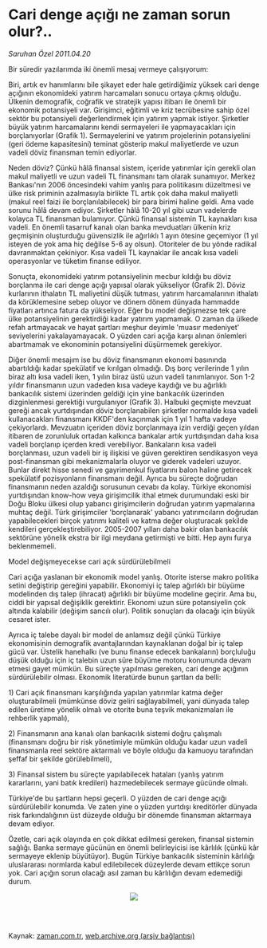 # Cari denge açığı ne zaman sorun olur?..

*Saruhan Özel 2011.04.20*

<td class="columnist-detail">
<p>Bir süredir yazılarımda iki önemli mesaj vermeye çalışıyorum:</p>
<p>
<div id="haberMetinDiv">
<p> Biri, artık ev hanımlarını bile şikayet eder hale getirdiğimiz yüksek cari denge açığının ekonomideki yatırım harcamaları sonucu ortaya çıkmış olduğu. Ülkenin demografik, coğrafik ve stratejik yapısı itibarı ile önemli bir ekonomik potansiyeli var. Girişimci, eğitimli ve kriz tecrübesine sahip özel sektör bu potansiyeli değerlendirmek için yatırım yapmak istiyor. Şirketler büyük yatırım harcamalarını kendi sermayeleri ile yapmayacakları için borçlanıyorlar (Grafik 1). Sermayelerini ve yatırım projelerinin potansiyelini (geri ödeme kapasitesini) teminat gösterip makul maliyetlerde ve uzun vadeli döviz finansman temin ediyorlar.
<p> Neden döviz? Çünkü hâlâ finansal sistem, içeride yatırımlar için gerekli olan makul maliyetli ve uzun vadeli TL finansmanı tam olarak sunamıyor. Merkez Bankası'nın 2006 öncesindeki vahim yanlış para politikasını düzeltmesi ve ülke risk priminin azalmasıyla birlikte TL artık çok daha makul maliyetli (makul reel faizi ile borçlanılabilecek) bir para birimi haline geldi. Ama vade sorunu hâlâ devam ediyor. Şirketler hâlâ 10-20 yıl gibi uzun vadelerde kolayca TL finansman bulamıyor. Çünkü finansal sistemin TL kaynakları kısa vadeli. En önemli tasarruf kanalı olan banka mevduatları ülkenin kriz geçmişinin oluşturduğu güvensizlik ile ağırlıklı 1 ayın ötesine geçemiyor (1 yıl isteyen de yok ama hiç değilse 5-6 ay olsun). Otoriteler de bu yönde radikal davranmaktan çekiniyor. Kısa vadeli TL kaynaklar ile ancak kısa vadeli operasyonlar ve tüketim finanse ediliyor.
<p> Sonuçta, ekonomideki yatırım potansiyelinin mecbur kıldığı bu döviz borçlanma ile cari denge açığı yapısal olarak yükseliyor (Grafik 2). Döviz kurlarının ithalatın TL maliyetini düşük tutması, yatırım harcamalarının ithalatı da körüklemesine sebep oluyor ve dönem dönem dünyada hammadde fiyatları artınca fatura da yükseliyor. Eğer bu model değişmezse tek çare ülke potansiyelinin gerektirdiği kadar yatırım yapmamak. O zaman da ülkede refah artmayacak ve hayat şartları meşhur deyimle 'muasır medeniyet' seviyelerini yakalayamayacak. O yüzden cari açığa karşı alınan önlemleri abartmamak ve ekonominin potansiyelini düşürmemek gerekiyor.
<p> Diğer önemli mesajım ise bu döviz finansmanın ekonomi basınında abartıldığı kadar spekülatif ve kırılgan olmadığı. Dış borç verilerinde 1 yılın biraz altı kısa vadeli iken, 1 yılın biraz üstü uzun vadeli tanımlanıyor. Son 1-2 yıldır finansmanın uzun vadeden kısa vadeye kaydığı ve bu ağırlıklı bankacılık sistemi üzerinden geldiği için yine bankacılık üzerinden dizginlenmesi gerektiği vurgulanıyor (Grafik 3). Halbuki geçmişte mevzuat gereği ancak yurtdışından döviz borçlanabilen şirketler normalde kısa vadeli kullanacakları finansmanı KKDF'den kaçınmak için 1 yıl 1 hafta vadeye çekiyorlardı. Mevzuatın içeriden döviz borçlanmaya izin verdiği geçen yıldan itibaren de zorunluluk ortadan kalkınca bankalar artık yurtdışından daha kısa vadeli borçlanıp içerden kredi verebiliyor. Bankaların kısa vadeli borçlanması, uzun vadeli bir iş ilişkisi ve güven gerektiren sendikasyon veya post-finansman gibi mekanizmalarla oluyor ve giderek vadeleri uzuyor. Bunlar direkt hisse senedi ve gayrimenkul fiyatlarını balon haline getirecek spekülatif pozisyonların finansmanı değil. Ayrıca bu süreçte doğrudan finansmanın neden azaldığı sorusunun cevabı da kolay. Türkiye ekonomisi yurtdışından know-how veya girişimcilik ithal etmek durumundaki eski bir Doğu Bloku ülkesi olup yabancı girişimcilerin doğrudan yatırım yapmalarına muhtaç değil. Türk girişimciler 'borçlanarak' yabancı yatırımcıların doğrudan yapabilecekleri birçok yatırımı kaliteli ve katma değer oluşturacak şekilde kendileri gerçekleştirebiliyor. 2005-2007 yılları daha bakir olan bankacılık sektörüne yönelik ekstra bir ilgi meydana getirmişti ve bitti. Hep aynı furya beklenmemeli.
<p>Model değişmeyecekse cari açık sürdürülebilmeli 
<p>Cari açığa yaslanan bir ekonomik model yanlış. Otorite isterse makro politika setini değiştirip gereğini yapabilir. Ekonomiyi iç talep ağırlıklı bir büyüme modelinden dış talep (ihracat) ağırlıklı bir büyüme modeline geçirir. Ama bu, ciddi bir yapısal değişiklik gerektirir. Ekonomi uzun süre potansiyelin çok altında kalabilir (değişim sancılı olur). Politik sonuçları da olacağı için büyük cesaret ister.
<p> Ayrıca iç talebe dayalı bir model de anlamsız değil çünkü Türkiye ekonomisinin demografik avantajlarından kaynaklanan doğal bir iç talep gücü var. Üstelik hanehalkı (ve bunu finanse edecek bankaların) borçluluğu düşük olduğu için iç talebin uzun süre büyüme motoru konumunda devam etmesi gayet mümkün. Bu süreçte yapılması gereken, cari denge açığının sürdürülebilir olması. Ekonomik literatürde bunun şartları da belli:
<p> 1) Cari açık finansmanı karşılığında yapılan yatırımlar katma değer oluşturabilmeli (mümkünse döviz geliri sağlayabilmeli, yani dünyada talep edilen üretime yönelik olmalı ve otorite buna teşvik mekanizmaları ile rehberlik yapmalı),
<p> 2) Finansmanın ana kanalı olan bankacılık sistemi doğru çalışmalı (finansmanı doğru bir risk yönetimiyle mümkün olduğu kadar uzun vadeli finansmanla reel sektöre aktarmalı ve böyle olduğu da kamuoyu tarafından şeffaf bir şekilde görülebilmeli),
<p> 3) Finansal sistem bu süreçte yapılabilecek hataları (yanlış yatırım kararlarını, yani batık kredileri) hazmedebilecek sermaye gücünde olmalı. 
<p> Türkiye'de bu şartların hepsi geçerli. O yüzden de cari denge açığı sürdürülebilir konumda. Ve zaten yine o yüzden yurtdışı kreditörler dünyada risk farkındalığının üst düzeyde olduğu bir dönemde finansman aktarmaya devam ediyor.
<p> Özetle, cari açık olayında en çok dikkat edilmesi gereken, finansal sistemin sağlığı. Banka sermaye gücünün en önemli belirleyicisi ise kârlılık (çünkü kâr sermayeye eklenip büyütüyor). Bugün Türkiye bankacılık sisteminin kârlılığı uluslararası normlarda kabul edilebilecek düzeylerde devam ettikçe sorun yok. Cari açığın sorun olacağı asıl zaman bu kârlılığın devam edemediği durum.
<p>
<p><p align="center"><img border="0" src="http://web.archive.org/web/20110628135943im_/http://medya.zaman.com.tr/2011/04/20/ekoanaliz.jpg"/>
<p></p></p></p></p></p></p></p></p></p></p></p></p></p></p></p></p></div>
</p>


<p><br>
		 </br></p></td>

Kaynak: [zaman.com.tr](http://zaman.com.tr/yazar.do?yazino=1123640), [web.archive.org (arşiv bağlantısı)](http://web.archive.org/web/20110628135943/http://www.zaman.com.tr:80/yazar.do?yazino=1123640)
